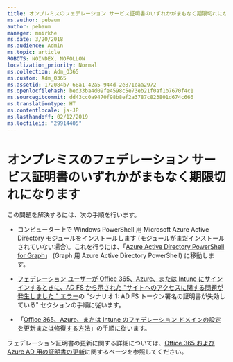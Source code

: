 ```yaml
---
title: オンプレミスのフェデレーション サービス証明書のいずれかがまもなく期限切れになります
ms.author: pebaum
author: pebaum
manager: mnirkhe
ms.date: 3/20/2018
ms.audience: Admin
ms.topic: article
ROBOTS: NOINDEX, NOFOLLOW
localization_priority: Normal
ms.collection: Adm_O365
ms.custom: Adm_O365
ms.assetid: 172084b7-68a1-42a5-944d-2e871eaa2972
ms.openlocfilehash: bed33ba4d09fe4598c5e73eb21f0af1b7670f4c1
ms.sourcegitcommit: dd43cc0a9470f98b8ef2a3787c823801d674c666
ms.translationtype: HT
ms.contentlocale: ja-JP
ms.lasthandoff: 02/12/2019
ms.locfileid: "29914405"
---
```

# <a name="one-of-your-on-premises-federation-service-certificates-is-expiring"></a>オンプレミスのフェデレーション サービス証明書のいずれかがまもなく期限切れになります

この問題を解決するには、次の手順を行います。
  
- コンピューター上で Windows PowerShell 用 Microsoft Azure Active Directory モジュールをインストールします (モジュールがまだインストールされていない場合)。これを行うには、「[Azure Active Directory PowerShell for Graph](https://docs.microsoft.com/powershell/azure/active-directory/install-adv2?view=azureadps-2.0)」 (Graph 用 Azure Active Directory PowerShell) に移動します。
    
- [フェデレーション ユーザーが Office 365、Azure、または Intune にサインインするときに、AD FS から示された "サイトへのアクセスに関する問題が発生しました " エラー](https://support.microsoft.com/help/2713898/there-was-a-problem-accessing-the-site-error-from-ad-fs-when-a-federat)の "シナリオ 1: AD FS トークン署名の証明書が失効している" セクションの手順に従います。
    
- 「[Office 365、Azure、または Intune のフェデレーション ドメインの設定を更新または修復する方法](https://support.microsoft.com/help/2647048/how-to-update-or-repair-the-settings-of-a-federated-domain-in-office-3)」の手順に従います。
    
フェデレーション証明書の更新に関する詳細については、[Office 365 および Azure AD 用の証明書の更新](https://docs.microsoft.com/azure/active-directory/connect/active-directory-aadconnect-o365-certs)に関するページを参照してください。
  

